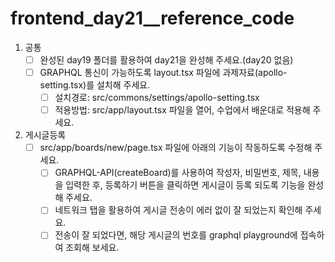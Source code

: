 # frontend_day21__reference_code

1. 공통
    - [ ]  완성된 day19 폴더를 활용하여 day21을 완성해 주세요.(day20 없음)
    - [ ]  GRAPHQL 통신이 가능하도록 layout.tsx 파일에 과제자료(apollo-setting.tsx)를 설치해 주세요.
        - [ ]  설치경로: src/commons/settings/apollo-setting.tsx
        - [ ]  적용방법: src/app/layout.tsx 파일을 열어, 수업에서 배운대로 적용해 주세요.
2. 게시글등록
    - [ ]  src/app/boards/new/page.tsx 파일에 아래의 기능이 작동하도록 수정해 주세요.
        - [ ]  GRAPHQL-API(createBoard)를 사용하여 작성자, 비밀번호, 제목, 내용을 입력한 후, 등록하기 버튼을 클릭하면 게시글이 등록 되도록 기능을 완성해 주세요.
        - [ ]  네트워크 탭을 활용하여 게시글 전송이 에러 없이 잘 되었는지 확인해 주세요.
        - [ ]  전송이 잘 되었다면, 해당 게시글의 번호를 graphql playground에 접속하여 조회해 보세요.
